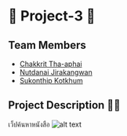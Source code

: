 # 🔰 Project-3 🔰
## Team Members
* [Chakkrit Tha-aphai](https://www.facebook.com/zDarksoFTz "Chakkrit Tha-aphai's Facebook")
* [Nutdanai Jirakangwan](https://www.facebook.com/profile.php?id=100000670140714 "Nutdanai Jirakangwan's Facebook")
* [Sukonthip Kotkhum](https://www.facebook.com/sukhonthip.kotkhum.5 "Sukonthip Kotkhum's Facebook")


## Project Description 🤦‍♂️ 
เว็ปค้นหาหนังสือ
![alt text][logo] 

[logo]: https://www.picz.in.th/images/2018/08/07/BRigcl.png "Logo Title Text 1"






